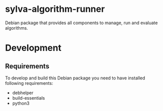 # sylva-algorithm-runner
Debian package that provides all components to manage, run and evaluate algorithms.

# Development

## Requirements
To develop and build this Debian package you need to have installed following requirements:
- debhelper
- build-essentials
- python3